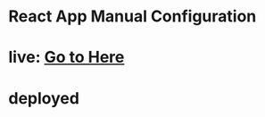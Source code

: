 # React App Manual Configuration

# live: [Go to Here](https://pwa-react-app-from-scratch-with-webpack.netlify.app/)

# deployed
